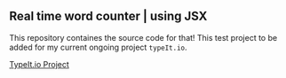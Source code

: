 ## Real time word counter | using JSX

This repository containes the source code for that! This test project to be added for my current ongoing project `typeIt.io`.

<a href="https://github.com/MB-44/typeit.io">TypeIt.io Project</a>
